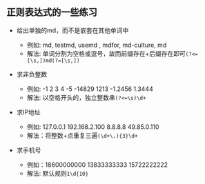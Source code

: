 ## 正则表达式的一些练习


- 给出单独的md，而不是嵌套在其他单词中  
    - 例如: md, testmd, usemd , mdfor, md-culture, md
    - 解法: 单词分割为空格或逗号，故而前缀存在+后缀存在即可`(?<=[\s,])md(?=[\s,])`
- 求非负整数  
    - 例如: -1 2 3 4 -5 -14829 1213 -1.2456 1.3444  
    - 解法: 以空格开头的，独立整数串`(?<=\s)\d+`


- 求IP地址  
    - 例如: 127.0.0.1 192.168.2.100 8.8.8.8 49.85.0.110  
    - 解法：将整数+点重复三遍`(\d+\.){3}\d+`

- 求手机号
    - 例如：18600000000 13833333333 15722222222  
    - 解法: 默认规则`1\d{10}`
    